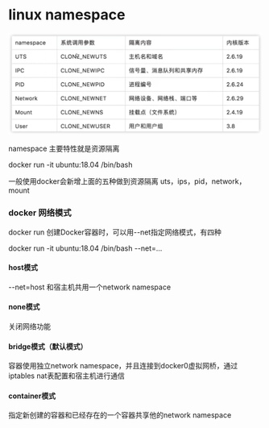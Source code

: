 # linux namespace

![image-20220819092737036](./../img/image-20220819092737036.png)

namespace 主要特性就是资源隔离

docker run -it ubuntu:18.04 /bin/bash

一般使用docker会新增上面的五种做到资源隔离 uts，ips，pid，network，mount

### docker 网络模式

docker run 创建Docker容器时，可以用--net指定网络模式，有四种

docker run -it ubuntu:18.04 /bin/bash --net=...

#### host模式

--net=host 和宿主机共用一个network namespace

#### none模式

关闭网络功能

#### bridge模式（默认模式）

容器使用独立network namespace，并且连接到docker0虚拟网桥，通过iptables nat表配置和宿主机进行通信

#### container模式

指定新创建的容器和已经存在的一个容器共享他的network namespace